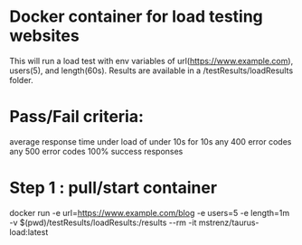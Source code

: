 # Docker container for load testing websites
This will run a load test with env variables of url(https://www.example.com), users(5), and length(60s).  Results are available in a /testResults/loadResults folder.

# Pass/Fail criteria:
average response time under load of under 10s for 10s
any 400 error codes
any 500 error codes
100% success responses


# Step 1 : pull/start container
docker run -e url=https://www.example.com/blog -e users=5 -e length=1m -v $(pwd)/testResults/loadResults:/results --rm -it mstrenz/taurus-load:latest


